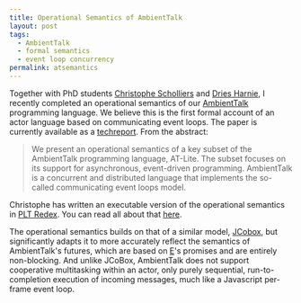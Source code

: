 ```yaml
---
title: Operational Semantics of AmbientTalk
layout: post
tags:
  - AmbientTalk
  - formal semantics
  - event loop concurrency
permalink: atsemantics
---
```

Together with PhD students [Christophe Scholliers](http://soft.vub.ac.be/~cfscholl/) and [Dries Harnie](http://soft.vub.ac.be/~dharnie/), I recently completed an operational semantics of our [AmbientTalk](http://ambienttalk.googlecode.com) programming language. We believe this is the first formal account of an actor language based on communicating event loops. The paper is currently available as a [techreport](http://soft.vub.ac.be/Publications/2012/vub-soft-tr-12-04.pdf). From the abstract:

> We present an operational semantics of a key subset of the AmbientTalk programming language, AT-Lite. The subset focuses on its support for asynchronous, event-driven programming. AmbientTalk is a concurrent and distributed language that implements the so-called communicating event loops model.

Christophe has written an executable version of the operational semantics in [PLT Redex](http://redex.plt-scheme.org/). You can read all about that [here](http://soft.vub.ac.be/~cfscholl/index.php?page=at_semantics).

The operational semantics builds on that of a similar model, [JCobox](https://softech.cs.uni-kl.de/Homepage/JCoBox), but significantly adapts it to more accurately reflect the semantics of AmbientTalk's futures, which are based on [E](http://www.erights.org)'s promises and are entirely non-blocking. And unlike JCoBox, AmbientTalk does not support cooperative multitasking within an actor, only purely sequential, run-to-completion execution of incoming messages, much like a Javascript per-frame event loop.